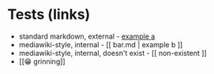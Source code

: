 # Tests (links)
- standard markdown, external - [example a](https://binyam.in)
- mediawiki-style, internal - [[ bar.md | example b ]]
- mediawiki-style, internal, doesn't exist - [[ non-existent ]]
- [[😁 grinning]]